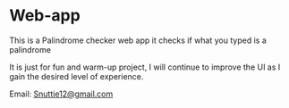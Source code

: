 # Web-app

This is a Palindrome checker web app
it checks if what you typed is a palindrome

It is just for fun and warm-up project, I will continue to improve the UI as I gain the desired level of experience.

Email: Snuttie12@gmail.com
